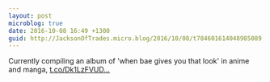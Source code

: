 ```yaml
---
layout: post
microblog: true
date: 2016-10-08 16:49 +1300
guid: http://JacksonOfTrades.micro.blog/2016/10/08/t784601614048985089.html
---
```

Currently compiling an album of 'when bae gives you that look' in anime and manga, [t.co/Dk1LzFVUD...](https://t.co/Dk1LzFVUD3)
